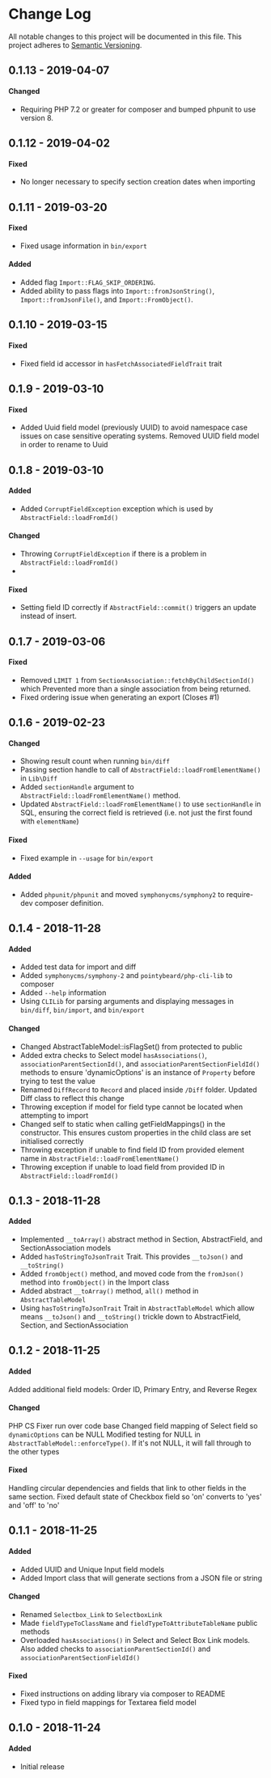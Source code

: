 # Change Log
All notable changes to this project will be documented in this file.
This project adheres to [Semantic Versioning](http://semver.org/).

## 0.1.13 - 2019-04-07
#### Changed
- Requiring PHP 7.2 or greater for composer and bumped phpunit to use version 8.

## 0.1.12 - 2019-04-02
#### Fixed
- No longer necessary to specify section creation dates when importing

## 0.1.11 - 2019-03-20
#### Fixed
- Fixed usage information in `bin/export`

#### Added
- Added flag `Import::FLAG_SKIP_ORDERING`.
- Added ability to pass flags into `Import::fromJsonString()`, `Import::fromJsonFile()`, and `Import::FromObject()`.

## 0.1.10 - 2019-03-15
#### Fixed
- Fixed field id accessor in `hasFetchAssociatedFieldTrait` trait

## 0.1.9 - 2019-03-10
#### Fixed
- Added Uuid field model (previously UUID) to avoid namespace case issues on case sensitive operating systems. Removed UUID field model in order to rename to Uuid

## 0.1.8 - 2019-03-10
#### Added
- Added `CorruptFieldException` exception which is used by `AbstractField::loadFromId()`

#### Changed
- Throwing `CorruptFieldException` if there is a problem in `AbstractField::loadFromId()`
-
#### Fixed
- Setting field ID correctly if `AbstractField::commit()` triggers an update instead of insert.

## 0.1.7 - 2019-03-06
#### Fixed
- Removed `LIMIT 1` from `SectionAssociation::fetchByChildSectionId()` which Prevented more than a single association from being returned.
- Fixed ordering issue when generating an export (Closes #1)

## 0.1.6 - 2019-02-23
#### Changed
- Showing result count when running `bin/diff`
- Passing section handle to call of `AbstractField::loadFromElementName()` in `Lib\Diff`
- Added `sectionHandle` argument to `AbstractField::loadFromElementName()` method.
- Updated `AbstractField::loadFromElementName()` to use `sectionHandle` in SQL, ensuring the correct field is retrieved (i.e. not just the first found with `elementName`)

#### Fixed
- Fixed example in `--usage` for `bin/export`

#### Added
- Added `phpunit/phpunit` and moved `symphonycms/symphony2` to require-dev composer definition.

## 0.1.4 - 2018-11-28
#### Added
- Added test data for import and diff
- Added `symphonycms/symphony-2` and `pointybeard/php-cli-lib` to composer
- Added `--help` information
- Using `CLILib` for parsing arguments and displaying messages in `bin/diff`, `bin/import`, and `bin/export`

#### Changed
- Changed AbstractTableModel::isFlagSet() from protected to public
- Added extra checks to Select model `hasAssociations()`, `associationParentSectionId()`, and `associationParentSectionFieldId()` methods to ensure 'dynamicOptions' is an instance of `Property` before trying to test the value
- Renamed `DiffRecord` to `Record` and placed inside `/Diff` folder. Updated Diff class to reflect this change
- Throwing exception if model for field type cannot be located when attempting to import
- Changed self to static when calling getFieldMappings() in the constructor. This ensures custom properties in the child class are set initialised correctly
- Throwing exception if unable to find field ID from provided element name in `AbstractField::loadFromElementName()`
- Throwing exception if unable to load field from provided ID in `AbstractField::loadFromId()`

## 0.1.3 - 2018-11-28
#### Added
* Implemented `__toArray()` abstract method in Section, AbstractField, and SectionAssociation models
* Added `hasToStringToJsonTrait` Trait. This provides `__toJson()` and `__toString()`
* Added `fromObject()` method, and moved code from the `fromJson()` method into `fromObject()` in the Import class
* Added abstract `__toArray()` method, `all()` method in `AbstractTableModel`
* Using `hasToStringToJsonTrait` Trait in `AbstractTableModel` which allow means `__toJson()` and `__toString()` trickle down to AbstractField, Section, and SectionAssociation

## 0.1.2 - 2018-11-25
#### Added
Added additional field models: Order ID, Primary Entry, and Reverse Regex

#### Changed
PHP CS Fixer run over code base
Changed field mapping of Select field so `dynamicOptions` can be NULL
Modified testing for NULL in `AbstractTableModel::enforceType()`. If it's not NULL, it will fall through to the other types

#### Fixed
Handling circular dependencies and fields that link to other fields in the same section.
Fixed default state of Checkbox field so 'on' converts to 'yes' and 'off' to 'no'

## 0.1.1 - 2018-11-25
#### Added
- Added UUID and Unique Input field models
- Added Import class that will generate sections from a JSON file or string

#### Changed
- Renamed `Selectbox_Link` to `SelectboxLink`
- Made `fieldTypeToClassName` and `fieldTypeToAttributeTableName` public methods
- Overloaded `hasAssociations()` in Select and Select Box Link models. Also added checks to `associationParentSectionId()` and `associationParentSectionFieldId()`

#### Fixed
- Fixed instructions on adding library via composer to README
- Fixed typo in field mappings for Textarea field model

## 0.1.0 - 2018-11-24
#### Added
- Initial release

